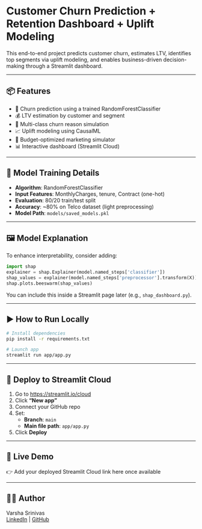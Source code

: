 
# Customer Churn Prediction + Retention Dashboard + Uplift Modeling

This end-to-end project predicts customer churn, estimates LTV, identifies top segments via uplift modeling, and enables business-driven decision-making through a Streamlit dashboard.

---

## 📦 Features

- 🔁 Churn prediction using a trained RandomForestClassifier
- 💰 LTV estimation by customer and segment
- 🧠 Multi-class churn reason simulation
- 📈 Uplift modeling using CausalML
- 🎯 Budget-optimized marketing simulator
- 📊 Interactive dashboard (Streamlit Cloud)

---

## 🧠 Model Training Details

- **Algorithm**: RandomForestClassifier
- **Input Features**: MonthlyCharges, tenure, Contract (one-hot)
- **Evaluation**: 80/20 train/test split
- **Accuracy**: ~80% on Telco dataset (light preprocessing)
- **Model Path**: `models/saved_models.pkl`

---

## 🖼️ Model Explanation

To enhance interpretability, consider adding:

```python
import shap
explainer = shap.Explainer(model.named_steps['classifier'])
shap_values = explainer(model.named_steps['preprocessor'].transform(X))
shap.plots.beeswarm(shap_values)
```

You can include this inside a Streamlit page later (e.g., `shap_dashboard.py`).

---

## ▶️ How to Run Locally

```bash
# Install dependencies
pip install -r requirements.txt

# Launch app
streamlit run app/app.py
```

---

## 🚀 Deploy to Streamlit Cloud

1. Go to https://streamlit.io/cloud
2. Click **“New app”**
3. Connect your GitHub repo
4. Set:
   - **Branch**: `main`
   - **Main file path**: `app/app.py`
5. Click **Deploy**

---

## 📎 Live Demo

👉 Add your deployed Streamlit Cloud link here once available

---

## 👩‍💻 Author

Varsha Srinivas  
[LinkedIn](https://www.linkedin.com/in/varsha-srinivas-24011995) | [GitHub](https://github.com/VarshaSrinivasprojects)
